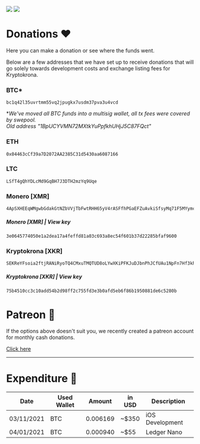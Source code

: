 <a href="https://chat.kryptokrona.se"><img src="https://img.shields.io/discord/562673808582901793?label=Discord&logo=Discord&logoColor=white&style=plastic"></a>
<a href="https://twitter.com/kryptokrona"><img src="https://img.shields.io/twitter/follow/kryptokrona?style=social"></a>

# Donations ❤️

Here you can make a donation or see where the funds went.

Below are a few addresses that we have set up to receive donations that will go solely towards development costs and exchange listing fees for Kryptokrona.

### BTC*

```
bc1q42l35uvrtmm55vq2jpugkx7usdm37pva3u4vcd
```

**We've moved all BTC funds into a multisig wallet, all tx fees were covered by swepool.<br>
Old address "1BpUCYVMN72MXtkYuPpfkhUHjJ5C87FQct"*

### ETH  

```
0x04463cCf39a7D2072AA2385C31d5430aa6087166
```

### LTC  

```
LSfT4gQhYDLcMd9GqBH7J3DTH2mzYq9Uqe
```

### Monero [XMR]

```
4ApSXHEEqWMgwbGdakGtNZbVVjTbFwtRHH65yV4rASFfhPGaEFZuAvkiSfsyMq71F5MYymckNwvdG96w9dtNggfS5vhZZpq
```

##### Monero [XMR] | View key 

```
3e0645774050e1a2dea17a4feffd81a03c693a8ec54f601b37d22285bfaf9600
```

### Kryptokrona [XKR]  

```
SEKReYFsoia2ftjRANiRyoTQ4CMxuTMQTUD8oLYwXKiPFKJuDJbnPhJCfUAu1NpFn7Hf3khtfEE7wXQ1JAnJVPfSff9WfueaduZ
```

##### Kryptokrona [XKR] | View key 

```
75b4510cc3c10add54b2d98ff2c755fd3e3b0afd5eb6f86b1950881de6c5280b
```

# Patreon 🙏

If the options above doesn't suit you, we recently created a patreon account for monthly cash donations. 

[Click here](https://www.patreon.com/kryptokrona)




-------------------



# Expenditure 💸

| Date       | Used Wallet | Amount   | in USD | Description     |
| ---------- | ----------- | -------- | ------ | --------------- |
| 03/11/2021 | BTC         | 0.006169 | ~$350  | iOS Development |
| 04/01/2021 | BTC         | 0.000940 | ~$55   | Ledger Nano     |

